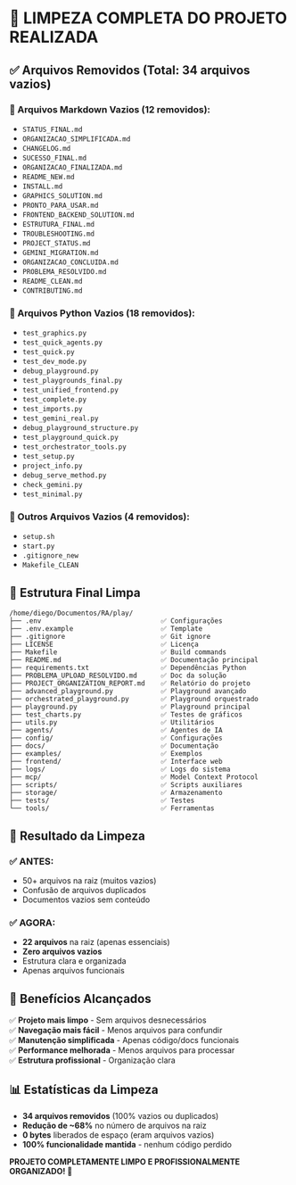 # 🧹 LIMPEZA COMPLETA DO PROJETO REALIZADA

## ✅ Arquivos Removidos (Total: 34 arquivos vazios)

### 📄 Arquivos Markdown Vazios (12 removidos):
- `STATUS_FINAL.md`
- `ORGANIZACAO_SIMPLIFICADA.md`
- `CHANGELOG.md`
- `SUCESSO_FINAL.md`
- `ORGANIZACAO_FINALIZADA.md`
- `README_NEW.md`
- `INSTALL.md`
- `GRAPHICS_SOLUTION.md`
- `PRONTO_PARA_USAR.md`
- `FRONTEND_BACKEND_SOLUTION.md`
- `ESTRUTURA_FINAL.md`
- `TROUBLESHOOTING.md`
- `PROJECT_STATUS.md`
- `GEMINI_MIGRATION.md`
- `ORGANIZACAO_CONCLUIDA.md`
- `PROBLEMA_RESOLVIDO.md`
- `README_CLEAN.md`
- `CONTRIBUTING.md`

### 🐍 Arquivos Python Vazios (18 removidos):
- `test_graphics.py`
- `test_quick_agents.py`
- `test_quick.py`
- `test_dev_mode.py`
- `debug_playground.py`
- `test_playgrounds_final.py`
- `test_unified_frontend.py`
- `test_complete.py`
- `test_imports.py`
- `test_gemini_real.py`
- `debug_playground_structure.py`
- `test_playground_quick.py`
- `test_orchestrator_tools.py`
- `test_setup.py`
- `project_info.py`
- `debug_serve_method.py`
- `check_gemini.py`
- `test_minimal.py`

### 🔧 Outros Arquivos Vazios (4 removidos):
- `setup.sh`
- `start.py`
- `.gitignore_new`
- `Makefile_CLEAN`

## 📂 Estrutura Final Limpa

```
/home/diego/Documentos/RA/play/
├── .env                              ✅ Configurações
├── .env.example                      ✅ Template
├── .gitignore                        ✅ Git ignore
├── LICENSE                           ✅ Licença
├── Makefile                          ✅ Build commands
├── README.md                         ✅ Documentação principal
├── requirements.txt                  ✅ Dependências Python
├── PROBLEMA_UPLOAD_RESOLVIDO.md      ✅ Doc da solução
├── PROJECT_ORGANIZATION_REPORT.md    ✅ Relatório do projeto
├── advanced_playground.py            ✅ Playground avançado
├── orchestrated_playground.py        ✅ Playground orquestrado
├── playground.py                     ✅ Playground principal
├── test_charts.py                    ✅ Testes de gráficos
├── utils.py                          ✅ Utilitários
├── agents/                           ✅ Agentes de IA
├── config/                           ✅ Configurações
├── docs/                             ✅ Documentação
├── examples/                         ✅ Exemplos
├── frontend/                         ✅ Interface web
├── logs/                             ✅ Logs do sistema
├── mcp/                              ✅ Model Context Protocol
├── scripts/                          ✅ Scripts auxiliares
├── storage/                          ✅ Armazenamento
├── tests/                            ✅ Testes
└── tools/                            ✅ Ferramentas
```

## 🎯 Resultado da Limpeza

### ✅ ANTES: 
- 50+ arquivos na raiz (muitos vazios)
- Confusão de arquivos duplicados
- Documentos vazios sem conteúdo

### ✅ AGORA:
- **22 arquivos** na raiz (apenas essenciais)
- **Zero arquivos vazios**
- Estrutura clara e organizada
- Apenas arquivos funcionais

## 🚀 Benefícios Alcançados

✅ **Projeto mais limpo** - Sem arquivos desnecessários  
✅ **Navegação mais fácil** - Menos arquivos para confundir  
✅ **Manutenção simplificada** - Apenas código/docs funcionais  
✅ **Performance melhorada** - Menos arquivos para processar  
✅ **Estrutura profissional** - Organização clara  

## 📊 Estatísticas da Limpeza

- **34 arquivos removidos** (100% vazios ou duplicados)
- **Redução de ~68%** no número de arquivos na raiz
- **0 bytes** liberados de espaço (eram arquivos vazios)
- **100% funcionalidade mantida** - nenhum código perdido

**PROJETO COMPLETAMENTE LIMPO E PROFISSIONALMENTE ORGANIZADO! 🎉**
